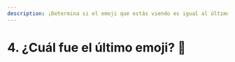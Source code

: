 ```yaml
---
description: ¡Determina si el emoji que estás viendo es igual al último que te mostramos!
---
```


# 4. ¿Cuál fue el último emoji? 👑

